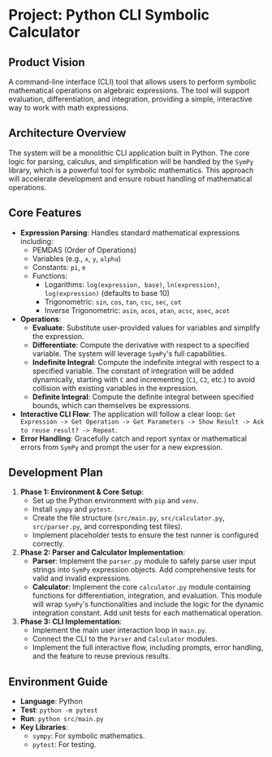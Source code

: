 # Project: Python CLI Symbolic Calculator

## Product Vision
A command-line interface (CLI) tool that allows users to perform symbolic mathematical operations on algebraic expressions. The tool will support evaluation, differentiation, and integration, providing a simple, interactive way to work with math expressions.

## Architecture Overview
The system will be a monolithic CLI application built in Python. The core logic for parsing, calculus, and simplification will be handled by the `SymPy` library, which is a powerful tool for symbolic mathematics. This approach will accelerate development and ensure robust handling of mathematical operations.

## Core Features
- **Expression Parsing**: Handles standard mathematical expressions including:
  - PEMDAS (Order of Operations)
  - Variables (e.g., `x`, `y`, `alpha`)
  - Constants: `pi`, `e`
  - Functions:
    - Logarithms: `log(expression, base)`, `ln(expression)`, `log(expression)` (defaults to base 10)
    - Trigonometric: `sin`, `cos`, `tan`, `csc`, `sec`, `cot`
    - Inverse Trigonometric: `asin`, `acos`, `atan`, `acsc`, `asec`, `acot`
- **Operations**:
  - **Evaluate**: Substitute user-provided values for variables and simplify the expression.
  - **Differentiate**: Compute the derivative with respect to a specified variable. The system will leverage `SymPy`'s full capabilities.
  - **Indefinite Integral**: Compute the indefinite integral with respect to a specified variable. The constant of integration will be added dynamically, starting with `C` and incrementing (`C1`, `C2`, etc.) to avoid collision with existing variables in the expression.
  - **Definite Integral**: Compute the definite integral between specified bounds, which can themselves be expressions.
- **Interactive CLI Flow**: The application will follow a clear loop: `Get Expression -> Get Operation -> Get Parameters -> Show Result -> Ask to reuse result? -> Repeat`.
- **Error Handling**: Gracefully catch and report syntax or mathematical errors from `SymPy` and prompt the user for a new expression.

## Development Plan
1.  **Phase 1: Environment & Core Setup**:
    - Set up the Python environment with `pip` and `venv`.
    - Install `sympy` and `pytest`.
    - Create the file structure (`src/main.py`, `src/calculator.py`, `src/parser.py`, and corresponding test files).
    - Implement placeholder tests to ensure the test runner is configured correctly.
2.  **Phase 2: Parser and Calculator Implementation**:
    - **Parser**: Implement the `parser.py` module to safely parse user input strings into `SymPy` expression objects. Add comprehensive tests for valid and invalid expressions.
    - **Calculator**: Implement the core `calculator.py` module containing functions for differentiation, integration, and evaluation. This module will wrap `SymPy`'s functionalities and include the logic for the dynamic integration constant. Add unit tests for each mathematical operation.
3.  **Phase 3: CLI Implementation**:
    - Implement the main user interaction loop in `main.py`.
    - Connect the CLI to the `Parser` and `Calculator` modules.
    - Implement the full interactive flow, including prompts, error handling, and the feature to reuse previous results.

## Environment Guide
- **Language**: Python
- **Test**: `python -m pytest`
- **Run**: `python src/main.py`
- **Key Libraries**:
  - `sympy`: For symbolic mathematics.
  - `pytest`: For testing.